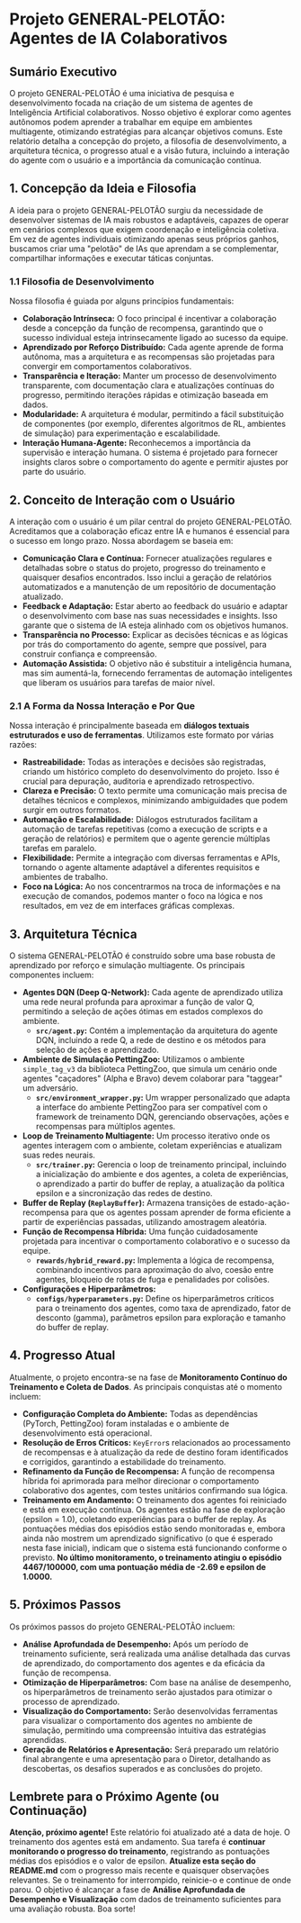 # Projeto GENERAL-PELOTÃO: Agentes de IA Colaborativos

## Sumário Executivo

O projeto GENERAL-PELOTÃO é uma iniciativa de pesquisa e desenvolvimento focada na criação de um sistema de agentes de Inteligência Artificial colaborativos. Nosso objetivo é explorar como agentes autônomos podem aprender a trabalhar em equipe em ambientes multiagente, otimizando estratégias para alcançar objetivos comuns. Este relatório detalha a concepção do projeto, a filosofia de desenvolvimento, a arquitetura técnica, o progresso atual e a visão futura, incluindo a interação do agente com o usuário e a importância da comunicação contínua.

## 1. Concepção da Ideia e Filosofia

A ideia para o projeto GENERAL-PELOTÃO surgiu da necessidade de desenvolver sistemas de IA mais robustos e adaptáveis, capazes de operar em cenários complexos que exigem coordenação e inteligência coletiva. Em vez de agentes individuais otimizando apenas seus próprios ganhos, buscamos criar uma "pelotão" de IAs que aprendam a se complementar, compartilhar informações e executar táticas conjuntas.

### 1.1 Filosofia de Desenvolvimento

Nossa filosofia é guiada por alguns princípios fundamentais:

*   **Colaboração Intrínseca:** O foco principal é incentivar a colaboração desde a concepção da função de recompensa, garantindo que o sucesso individual esteja intrinsecamente ligado ao sucesso da equipe.
*   **Aprendizado por Reforço Distribuído:** Cada agente aprende de forma autônoma, mas a arquitetura e as recompensas são projetadas para convergir em comportamentos colaborativos.
*   **Transparência e Iteração:** Manter um processo de desenvolvimento transparente, com documentação clara e atualizações contínuas do progresso, permitindo iterações rápidas e otimização baseada em dados.
*   **Modularidade:** A arquitetura é modular, permitindo a fácil substituição de componentes (por exemplo, diferentes algoritmos de RL, ambientes de simulação) para experimentação e escalabilidade.
*   **Interação Humana-Agente:** Reconhecemos a importância da supervisão e interação humana. O sistema é projetado para fornecer insights claros sobre o comportamento do agente e permitir ajustes por parte do usuário.

## 2. Conceito de Interação com o Usuário

A interação com o usuário é um pilar central do projeto GENERAL-PELOTÃO. Acreditamos que a colaboração eficaz entre IA e humanos é essencial para o sucesso em longo prazo. Nossa abordagem se baseia em:

*   **Comunicação Clara e Contínua:** Fornecer atualizações regulares e detalhadas sobre o status do projeto, progresso do treinamento e quaisquer desafios encontrados. Isso inclui a geração de relatórios automatizados e a manutenção de um repositório de documentação atualizado.
*   **Feedback e Adaptação:** Estar aberto ao feedback do usuário e adaptar o desenvolvimento com base nas suas necessidades e insights. Isso garante que o sistema de IA esteja alinhado com os objetivos humanos.
*   **Transparência no Processo:** Explicar as decisões técnicas e as lógicas por trás do comportamento do agente, sempre que possível, para construir confiança e compreensão.
*   **Automação Assistida:** O objetivo não é substituir a inteligência humana, mas sim aumentá-la, fornecendo ferramentas de automação inteligentes que liberam os usuários para tarefas de maior nível.

### 2.1 A Forma da Nossa Interação e Por Que

Nossa interação é principalmente baseada em **diálogos textuais estruturados e uso de ferramentas**. Utilizamos este formato por várias razões:

*   **Rastreabilidade:** Todas as interações e decisões são registradas, criando um histórico completo do desenvolvimento do projeto. Isso é crucial para depuração, auditoria e aprendizado retrospectivo.
*   **Clareza e Precisão:** O texto permite uma comunicação mais precisa de detalhes técnicos e complexos, minimizando ambiguidades que podem surgir em outros formatos.
*   **Automação e Escalabilidade:** Diálogos estruturados facilitam a automação de tarefas repetitivas (como a execução de scripts e a geração de relatórios) e permitem que o agente gerencie múltiplas tarefas em paralelo.
*   **Flexibilidade:** Permite a integração com diversas ferramentas e APIs, tornando o agente altamente adaptável a diferentes requisitos e ambientes de trabalho.
*   **Foco na Lógica:** Ao nos concentrarmos na troca de informações e na execução de comandos, podemos manter o foco na lógica e nos resultados, em vez de em interfaces gráficas complexas.

## 3. Arquitetura Técnica

O sistema GENERAL-PELOTÃO é construído sobre uma base robusta de aprendizado por reforço e simulação multiagente. Os principais componentes incluem:

*   **Agentes DQN (Deep Q-Network):** Cada agente de aprendizado utiliza uma rede neural profunda para aproximar a função de valor Q, permitindo a seleção de ações ótimas em estados complexos do ambiente.
    *   **`src/agent.py`:** Contém a implementação da arquitetura do agente DQN, incluindo a rede Q, a rede de destino e os métodos para seleção de ações e aprendizado.
*   **Ambiente de Simulação PettingZoo:** Utilizamos o ambiente `simple_tag_v3` da biblioteca PettingZoo, que simula um cenário onde agentes "caçadores" (Alpha e Bravo) devem colaborar para "taggear" um adversário.
    *   **`src/environment_wrapper.py`:** Um wrapper personalizado que adapta a interface do ambiente PettingZoo para ser compatível com o framework de treinamento DQN, gerenciando observações, ações e recompensas para múltiplos agentes.
*   **Loop de Treinamento Multiagente:** Um processo iterativo onde os agentes interagem com o ambiente, coletam experiências e atualizam suas redes neurais.
    *   **`src/trainer.py`:** Gerencia o loop de treinamento principal, incluindo a inicialização do ambiente e dos agentes, a coleta de experiências, o aprendizado a partir do buffer de replay, a atualização da política epsilon e a sincronização das redes de destino.
*   **Buffer de Replay (`ReplayBuffer`):** Armazena transições de estado-ação-recompensa para que os agentes possam aprender de forma eficiente a partir de experiências passadas, utilizando amostragem aleatória.
*   **Função de Recompensa Híbrida:** Uma função cuidadosamente projetada para incentivar o comportamento colaborativo e o sucesso da equipe.
    *   **`rewards/hybrid_reward.py`:** Implementa a lógica de recompensa, combinando incentivos para aproximação do alvo, coesão entre agentes, bloqueio de rotas de fuga e penalidades por colisões.
*   **Configurações e Hiperparâmetros:**
    *   **`configs/hyperparameters.py`:** Define os hiperparâmetros críticos para o treinamento dos agentes, como taxa de aprendizado, fator de desconto (gamma), parâmetros epsilon para exploração e tamanho do buffer de replay.

## 4. Progresso Atual

Atualmente, o projeto encontra-se na fase de **Monitoramento Contínuo do Treinamento e Coleta de Dados**. As principais conquistas até o momento incluem:

*   **Configuração Completa do Ambiente:** Todas as dependências (PyTorch, PettingZoo) foram instaladas e o ambiente de desenvolvimento está operacional.
*   **Resolução de Erros Críticos:** `KeyError`s relacionados ao processamento de recompensas e à atualização da rede de destino foram identificados e corrigidos, garantindo a estabilidade do treinamento.
*   **Refinamento da Função de Recompensa:** A função de recompensa híbrida foi aprimorada para melhor direcionar o comportamento colaborativo dos agentes, com testes unitários confirmando sua lógica.
*   **Treinamento em Andamento:** O treinamento dos agentes foi reiniciado e está em execução contínua. Os agentes estão na fase de exploração (epsilon = 1.0), coletando experiências para o buffer de replay. As pontuações médias dos episódios estão sendo monitoradas e, embora ainda não mostrem um aprendizado significativo (o que é esperado nesta fase inicial), indicam que o sistema está funcionando conforme o previsto. **No último monitoramento, o treinamento atingiu o episódio 4467/100000, com uma pontuação média de -2.69 e epsilon de 1.0000.**

## 5. Próximos Passos

Os próximos passos do projeto GENERAL-PELOTÃO incluem:

*   **Análise Aprofundada de Desempenho:** Após um período de treinamento suficiente, será realizada uma análise detalhada das curvas de aprendizado, do comportamento dos agentes e da eficácia da função de recompensa.
*   **Otimização de Hiperparâmetros:** Com base na análise de desempenho, os hiperparâmetros de treinamento serão ajustados para otimizar o processo de aprendizado.
*   **Visualização do Comportamento:** Serão desenvolvidas ferramentas para visualizar o comportamento dos agentes no ambiente de simulação, permitindo uma compreensão intuitiva das estratégias aprendidas.
*   **Geração de Relatórios e Apresentação:** Será preparado um relatório final abrangente e uma apresentação para o Diretor, detalhando as descobertas, os desafios superados e as conclusões do projeto.

## Lembrete para o Próximo Agente (ou Continuação)

**Atenção, próximo agente!** Este relatório foi atualizado até a data de hoje. O treinamento dos agentes está em andamento. Sua tarefa é **continuar monitorando o progresso do treinamento**, registrando as pontuações médias dos episódios e o valor de epsilon. **Atualize esta seção do README.md** com o progresso mais recente e quaisquer observações relevantes. Se o treinamento for interrompido, reinicie-o e continue de onde parou. O objetivo é alcançar a fase de **Análise Aprofundada de Desempenho e Visualização** com dados de treinamento suficientes para uma avaliação robusta. Boa sorte!
